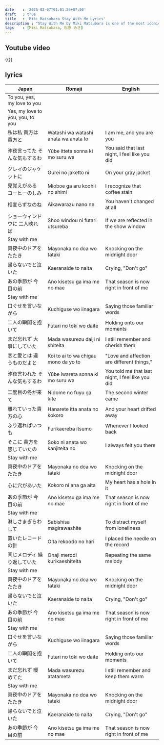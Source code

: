 ```yaml
---
date    : '2025-02-07T01:01:26+07:00'
draft   : true
title   : 'Miki Matsubara Stay With Me Lyrics'
description : "Stay With Me by Miki Matsubara is one of the most iconic city pop songs, known for its dreamy melody and emotional lyrics. Released in 1979, the song captures the feelings of longing and heartache as the singer pleads for a loved one to stay. With its smooth instrumentation, jazzy piano, and Matsubara’s powerful yet delicate vocals, Stay With Me evokes a nostalgic atmosphere, making it a timeless classic that continues to captivate listeners worldwide."
tags    : [Miki Matsubara, 松原 みき]
---
```

## Youtube video
{{<youtube BBj3SCImk_A>}}

## lyrics
|Japan|Romaji|English
|-|-|-
|To you, yes, my love to you
|Yes, my love to you, you, to you
| 私は私 貴方は貴方と| Watashi wa watashi anata wa anata to| I am me, and you are you
| 昨夜言ってた そんな気もするわ| Yūbe itteta sonna ki mo suru wa| You said that last night, I feel like you did
| グレイのジャケットに| Gurei no jaketto ni| On your gray jacket
| 見覚えがある コーヒーのしみ| Mioboe ga aru koohii no shimi| I recognize that coffee stain
| 相変らずなのね| Aikawarazu nano ne| You haven't changed at all
| ショーウィンドウに 二人映れば| Shoo windou ni futari utsureba| If we are reflected in the show window
| Stay with me
| 真夜中のドアをたたき| Mayonaka no doa wo tataki| Knocking on the midnight door
| 帰らないでと泣いた| Kaeranaide to naita| Crying, "Don't go"
| あの季節が 今 目の前| Ano kisetsu ga ima me no mae| That season is now right in front of me
| Stay with me
| 口ぐせを言いながら| Kuchiguse wo iinagara| Saying those familiar words
| 二人の瞬間を抱いて| Futari no toki wo daite| Holding onto our moments
| まだ忘れず 大事にしていた| Mada wasurezu daiji ni shiteita| I still remember and cherish them
| 恋と愛とは 違うものだよと| Koi to ai to wa chigau mono da yo to| "Love and affection are different things,"
| 昨夜言われた そんな気もするわ| Yūbe iwareta sonna ki mo suru wa| You told me that last night, I feel like you did
| 二度目の冬が来て| Nidome no fuyu ga kite| The second winter came
| 離れていった貴方の心| Hanarete itta anata no kokoro| And your heart drifted away
| ふり返ればいつも| Furikaereba itsumo| Whenever I looked back
| そこに 貴方を感じていたの| Soko ni anata wo kanjiteita no| I always felt you there
| Stay with me
| 真夜中のドアをたたき| Mayonaka no doa wo tataki| Knocking on the midnight door
| 心に穴があいた| Kokoro ni ana ga aita| My heart has a hole in it
| あの季節が 今 目の前| Ano kisetsu ga ima me no mae| That season is now right in front of me
| Stay with me
| 淋しさまぎらわして| Sabishisa magirawashite| To distract myself from loneliness
| 置いたレコードの針| Oita rekoodo no hari| I placed the needle on the record
| 同じメロディ 繰り返していた| Onaji merodi kurikaeshiteita| Repeating the same melody
| Stay with me
| 真夜中のドアをたたき| Mayonaka no doa wo tataki| Knocking on the midnight door
| 帰らないでと泣いた| Kaeranaide to naita| Crying, "Don't go"
| あの季節が 今 目の前| Ano kisetsu ga ima me no mae| That season is now right in front of me
| Stay with me
| 口ぐせを言いながら| Kuchiguse wo iinagara| Saying those familiar words
| 二人の瞬間を抱いて| Futari no toki wo daite| Holding onto our moments
| まだ忘れず 暖めてた| Mada wasurezu atatameta| I still remember and keep them warm
| Stay with me
| 真夜中のドアをたたき| Mayonaka no doa wo tataki| Knocking on the midnight door
| 帰らないでと泣いた| Kaeranaide to naita| Crying, "Don't go"
| あの季節が 今 目の前| Ano kisetsu ga ima me no mae| That season is now right in front of me